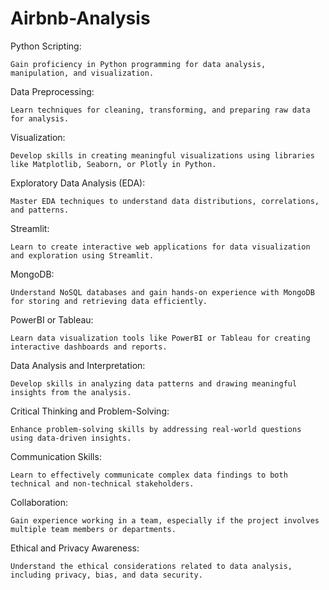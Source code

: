 # Airbnb-Analysis
Python Scripting:

    Gain proficiency in Python programming for data analysis, manipulation, and visualization.
Data Preprocessing:

    Learn techniques for cleaning, transforming, and preparing raw data for analysis.
Visualization:

    Develop skills in creating meaningful visualizations using libraries like Matplotlib, Seaborn, or Plotly in Python.
Exploratory Data Analysis (EDA):

    Master EDA techniques to understand data distributions, correlations, and patterns.
Streamlit:

    Learn to create interactive web applications for data visualization and exploration using Streamlit.
MongoDB:

    Understand NoSQL databases and gain hands-on experience with MongoDB for storing and retrieving data efficiently.
PowerBI or Tableau:

    Learn data visualization tools like PowerBI or Tableau for creating interactive dashboards and reports.
Data Analysis and Interpretation:

    Develop skills in analyzing data patterns and drawing meaningful insights from the analysis.
Critical Thinking and Problem-Solving:

    Enhance problem-solving skills by addressing real-world questions using data-driven insights.
Communication Skills:

    Learn to effectively communicate complex data findings to both technical and non-technical stakeholders.
Collaboration:

    Gain experience working in a team, especially if the project involves multiple team members or departments.
Ethical and Privacy Awareness:

    Understand the ethical considerations related to data analysis, including privacy, bias, and data security.
